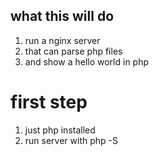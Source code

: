 ## what this will do

1. run a nginx server
2. that can parse php files
3. and show a hello world in php


# first step

1. just php installed
2. run server with php -S